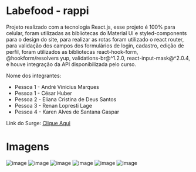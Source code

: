 # Labefood - rappi 
Projeto realizado com a tecnologia React.js, esse projeto é 100% para celular, foram utilizadas as bibliotecas do Material UI e styled-components para o design do site, para realizar as rotas foram utilizado o react router, para validação dos campos dos formulários de login, cadastro, edição de perfil, foram utilizados as bibliotecas react-hook-form, @hookform/resolvers yup, validations-br@^1.2.0, react-input-mask@^2.0.4, e houve integração da API disponibilizada pelo curso.

Nome dos integrantes: 
- Pessoa 1 - André Vinicius Marques
- Pessoa 1 - César Huber
- Pessoa 2 - Eliana Cristina de Deus Santos
- Pessoa 3 - Renan Lopresti Lage
- Pessoa 4 - Karen Alves de Santana Gaspar

Link do Surge: [Clique Aqui](rappi4A-carver.surge.sh)

 # Imagens
![image](https://user-images.githubusercontent.com/89935565/149559842-e1b42857-5a4d-4121-b633-6cb27d8a57ff.png)
![image](https://user-images.githubusercontent.com/89935565/149559917-e4c46a9a-b08a-45f0-8775-3d9f94142f66.png)
![image](https://user-images.githubusercontent.com/89935565/149560017-906b9d5e-0fb4-4a4d-ba71-545155275090.png)
![image](https://user-images.githubusercontent.com/89935565/149560559-7fa47fef-b0fd-4e0f-af81-d3c15b21a911.png)
![image](https://user-images.githubusercontent.com/89935565/149560582-7b7aecf0-3f7c-468c-b2e4-0f21b16234c8.png)
![image](https://user-images.githubusercontent.com/89935565/149560602-53483481-feac-4e9e-a4ca-9cfe3eba8729.png)


